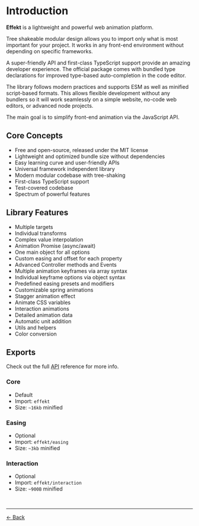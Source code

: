 # Introduction

**Effekt** is a lightweight and powerful web animation platform.

Tree shakeable modular design allows you to import only what is most important for your project. It works in any front-end environment without depending on specific frameworks.

A super-friendly API and first-class TypeScript support provide an amazing developer experience. The official package comes with bundled type declarations for improved type-based auto-completion in the code editor.

The library follows modern practices and supports ESM as well as minified script-based formats. This allows flexible development without any bundlers so it will work seamlessly on a simple website, no-code web editors, or advanced node projects.

The main goal is to simplify front-end animation via the JavaScript API.

## Core Concepts

- Free and open-source, released under the MIT license
- Lightweight and optimized bundle size without dependencies
- Easy learning curve and user-friendly APIs
- Universal framework independent library
- Modern modular codebase with tree-shaking
- First-class TypeScript support
- Test-covered codebase
- Spectrum of powerful features

## Library Features

- Multiple targets
- Individual transforms
- Complex value interpolation
- Animation Promise (async/await)
- One main object for all options
- Custom easing and offset for each property
- Advanced Controller methods and Events
- Multiple animation keyframes via array syntax
- Individual keyframe options via object syntax
- Predefined easing presets and modifiers
- Customizable spring animations
- Stagger animation effect
- Animate CSS variables
- Interaction animations
- Detailed animation data
- Automatic unit addition
- Utils and helpers
- Color conversion

## Exports

Check out the full [API](./api.md) reference for more info.

### Core

- Default
- Import: `effekt`
- Size: `~16kb` minified

### Easing

- Optional
- Import: `effekt/easing`
- Size: `~3kb` minified

### Interaction

- Optional
- Import: `effekt/interaction`
- Size: `~900B` minified

<br>

---

[← Back](./README.md)
